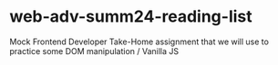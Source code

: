 # web-adv-summ24-reading-list
Mock Frontend Developer Take-Home assignment that we will use to practice some DOM manipulation / Vanilla JS
